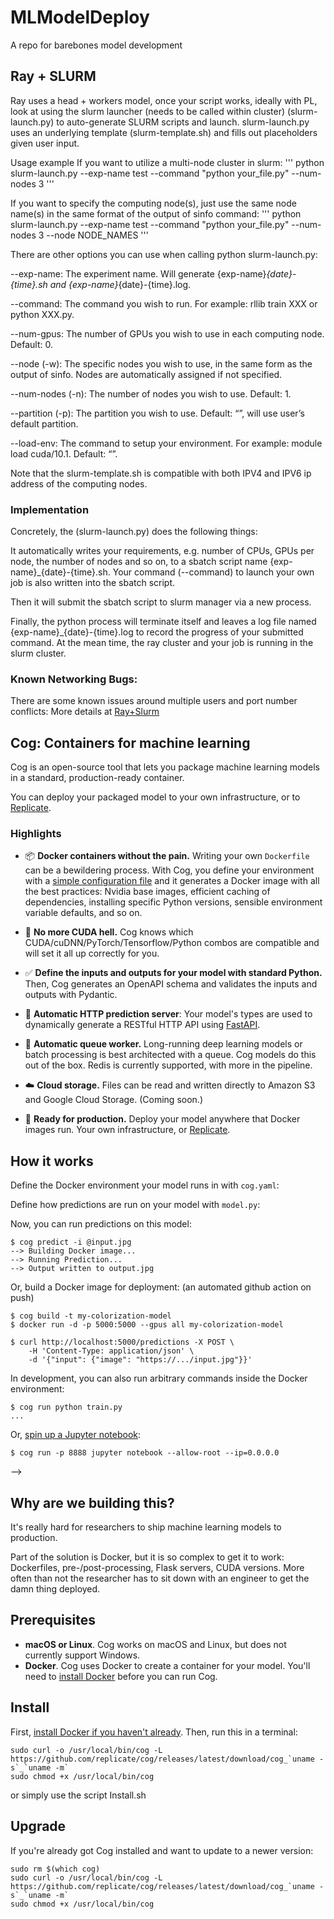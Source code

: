 # MLModelDeploy
A repo for barebones model development

## Ray + SLURM

Ray uses a head + workers model, once your script works, ideally with PL, look at using the slurm launcher (needs to be called within cluster) (slurm-launch.py) to auto-generate SLURM scripts and launch. slurm-launch.py uses an underlying template (slurm-template.sh) and fills out placeholders given user input.

Usage example
If you want to utilize a multi-node cluster in slurm:
'''
python slurm-launch.py --exp-name test --command "python your_file.py" --num-nodes 3
'''

If you want to specify the computing node(s), just use the same node name(s) in the same format of the output of sinfo command:
'''
python slurm-launch.py --exp-name test --command "python your_file.py" --num-nodes 3 --node NODE_NAMES
'''

There are other options you can use when calling python slurm-launch.py:

--exp-name: The experiment name. Will generate {exp-name}_{date}-{time}.sh and {exp-name}_{date}-{time}.log.

--command: The command you wish to run. For example: rllib train XXX or python XXX.py.

--num-gpus: The number of GPUs you wish to use in each computing node. Default: 0.

--node (-w): The specific nodes you wish to use, in the same form as the output of sinfo. Nodes are automatically assigned if not specified.

--num-nodes (-n): The number of nodes you wish to use. Default: 1.

--partition (-p): The partition you wish to use. Default: “”, will use user’s default partition.

--load-env: The command to setup your environment. For example: module load cuda/10.1. Default: “”.

Note that the slurm-template.sh is compatible with both IPV4 and IPV6 ip address of the computing nodes.

### Implementation
Concretely, the (slurm-launch.py) does the following things:

It automatically writes your requirements, e.g. number of CPUs, GPUs per node, the number of nodes and so on, to a sbatch script name {exp-name}_{date}-{time}.sh. Your command (--command) to launch your own job is also written into the sbatch script.

Then it will submit the sbatch script to slurm manager via a new process.

Finally, the python process will terminate itself and leaves a log file named {exp-name}_{date}-{time}.log to record the progress of your submitted command. At the mean time, the ray cluster and your job is running in the slurm cluster.

### Known Networking Bugs:
There are some known issues around multiple users and port number conflicts: 
More details at [Ray+Slurm](https://docs.ray.io/en/master/cluster/slurm.html)

## Cog: Containers for machine learning

Cog is an open-source tool that lets you package machine learning models in a standard, production-ready container.

You can deploy your packaged model to your own infrastructure, or to [Replicate](https://replicate.com/).

### Highlights

- 📦 **Docker containers without the pain.** Writing your own `Dockerfile` can be a bewildering process. With Cog, you define your environment with a [simple configuration file](#how-it-works) and it generates a Docker image with all the best practices: Nvidia base images, efficient caching of dependencies, installing specific Python versions, sensible environment variable defaults, and so on.

- 🤬️ **No more CUDA hell.** Cog knows which CUDA/cuDNN/PyTorch/Tensorflow/Python combos are compatible and will set it all up correctly for you.

- ✅ **Define the inputs and outputs for your model with standard Python.** Then, Cog generates an OpenAPI schema and validates the inputs and outputs with Pydantic.

- 🎁 **Automatic HTTP prediction server**: Your model's types are used to dynamically generate a RESTful HTTP API using [FastAPI](https://fastapi.tiangolo.com/).

- 🥞 **Automatic queue worker.** Long-running deep learning models or batch processing is best architected with a queue. Cog models do this out of the box. Redis is currently supported, with more in the pipeline.

- ☁️ **Cloud storage.** Files can be read and written directly to Amazon S3 and Google Cloud Storage. (Coming soon.)

- 🚀 **Ready for production.** Deploy your model anywhere that Docker images run. Your own infrastructure, or [Replicate](https://replicate.com).

## How it works

Define the Docker environment your model runs in with `cog.yaml`:

Define how predictions are run on your model with `model.py`:

Now, you can run predictions on this model:

```
$ cog predict -i @input.jpg
--> Building Docker image...
--> Running Prediction...
--> Output written to output.jpg
```

Or, build a Docker image for deployment: (an automated github action on push)

```
$ cog build -t my-colorization-model
$ docker run -d -p 5000:5000 --gpus all my-colorization-model

$ curl http://localhost:5000/predictions -X POST \
    -H 'Content-Type: application/json' \
    -d '{"input": {"image": "https://.../input.jpg"}}'
```

In development, you can also run arbitrary commands inside the Docker environment:

```
$ cog run python train.py
...
```

Or, [spin up a Jupyter notebook](docs/notebooks.md):

```
$ cog run -p 8888 jupyter notebook --allow-root --ip=0.0.0.0
```
-->

## Why are we building this?

It's really hard for researchers to ship machine learning models to production.

Part of the solution is Docker, but it is so complex to get it to work: Dockerfiles, pre-/post-processing, Flask servers, CUDA versions. More often than not the researcher has to sit down with an engineer to get the damn thing deployed.

## Prerequisites

- **macOS or Linux**. Cog works on macOS and Linux, but does not currently support Windows.
- **Docker**. Cog uses Docker to create a container for your model. You'll need to [install Docker](https://docs.docker.com/get-docker/) before you can run Cog.

## Install

First, [install Docker if you haven't already](https://docs.docker.com/get-docker/). Then, run this in a terminal:

```
sudo curl -o /usr/local/bin/cog -L https://github.com/replicate/cog/releases/latest/download/cog_`uname -s`_`uname -m`
sudo chmod +x /usr/local/bin/cog
```
or simply use the script Install.sh

## Upgrade

If you're already got Cog installed and want to update to a newer version:

```
sudo rm $(which cog)
sudo curl -o /usr/local/bin/cog -L https://github.com/replicate/cog/releases/latest/download/cog_`uname -s`_`uname -m`
sudo chmod +x /usr/local/bin/cog
```
